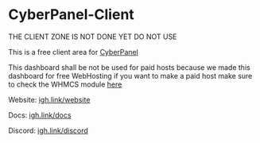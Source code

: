 # CyberPanel-Client
THE CLIENT ZONE IS NOT DONE YET DO NOT USE

This is a free client area for [CyberPanel](https://cyberpanel.net/)

This dashboard shall be not be used for paid hosts because we made this dashboard for free WebHosting  if you want to make a paid host make sure to check the WHMCS module [here](https://github.com/jetchirag/cyberpanel-whmcs)

Website: [igh.link/website](https://ignition-development.xyz)

Docs: [igh.link/docs](https://docs.ignition-development.xyz)

Discord: [igh.link/discord](https://discord.gg/WMV7ACMg7p)
